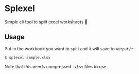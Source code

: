 # Splexel

Simple cli tool to split excel worksheets 📗

## Usage

Put in the workbook you want to split and it will save to `output/*`:

```shell
$ splexel sample.xlsx
```

Note that this needs compressed `.xlsx` files to use
